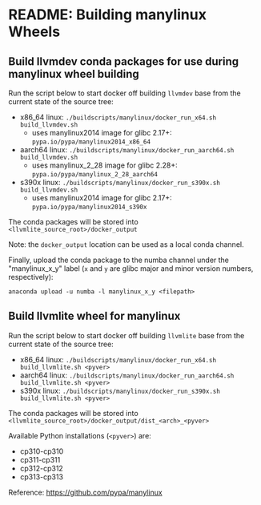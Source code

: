 # README: Building manylinux Wheels


## Build llvmdev conda packages for use during manylinux wheel building

Run the script below to start docker off building `llvmdev` base from the current state of the source tree:

- x86_64 linux: `./buildscripts/manylinux/docker_run_x64.sh build_llvmdev.sh`
    - uses manylinux2014 image for glibc 2.17+: `pypa.io/pypa/manylinux2014_x86_64`
- aarch64 linux: `./buildscripts/manylinux/docker_run_aarch64.sh build_llvmdev.sh`
    - uses manylinux_2_28 image for glibc 2.28+: `pypa.io/pypa/manylinux_2_28_aarch64`
- s390x linux: `./buildscripts/manylinux/docker_run_s390x.sh build_llvmdev.sh`
    - uses manylinux2014 image for glibc 2.17+: `pypa.io/pypa/manylinux2014_s390x`

The conda packages will be stored into `<llvmlite_source_root>/docker_output`

Note: the `docker_output` location can be used as a local conda channel.

Finally, upload the conda package to the numba channel under the "manylinux_x_y" 
label (`x` and `y` are glibc major and minor version numbers, respectively):

`anaconda upload -u numba -l manylinux_x_y <filepath>`


## Build llvmlite wheel for manylinux

Run the script below to start docker off building `llvmlite` base from the current state of the source tree:

- x86_64 linux: `./buildscripts/manylinux/docker_run_x64.sh build_llvmlite.sh <pyver>`
- aarch64 linux: `./buildscripts/manylinux/docker_run_aarch64.sh build_llvmlite.sh <pyver>`
- s390x linux: `./buildscripts/manylinux/docker_run_s390x.sh build_llvmlite.sh <pyver>`

The conda packages will be stored into `<llvmlite_source_root>/docker_output/dist_<arch>_<pyver>`

Available Python installations (`<pyver>`) are:

- cp310-cp310
- cp311-cp311
- cp312-cp312
- cp313-cp313


Reference: https://github.com/pypa/manylinux
